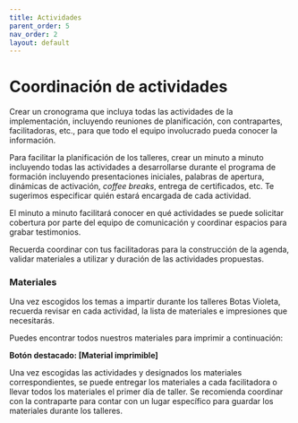 ```yaml
---
title: Actividades
parent_order: 5
nav_order: 2
layout: default
---
```


# Coordinación de actividades

Crear un cronograma que incluya todas las actividades de la implementación, incluyendo reuniones de planificación, con contrapartes, facilitadoras, etc., para que todo el equipo involucrado pueda conocer la información.

Para facilitar la planificación de los talleres, crear un minuto a minuto incluyendo todas las actividades a desarrollarse durante el programa de formación incluyendo presentaciones iniciales, palabras de apertura, dinámicas de activación, _coffee breaks_, entrega de certificados, etc. Te sugerimos especificar quién estará encargada de cada actividad.

El minuto a minuto facilitará conocer en qué actividades se puede solicitar cobertura por parte del equipo de comunicación y coordinar espacios para grabar testimonios.

Recuerda coordinar con tus facilitadoras para la construcción de la agenda, validar materiales a utilizar y duración de las actividades propuestas.

### Materiales

Una vez escogidos los temas a impartir durante los talleres Botas Violeta, recuerda revisar en cada actividad, la lista de materiales e impresiones que necesitarás.

Puedes encontrar todos nuestros materiales para imprimir a continuación:

**Botón destacado: \[Material imprimible\]**

Una vez escogidas las actividades y designados los materiales correspondientes, se puede entregar los materiales a cada facilitadora o llevar todos los materiales el primer día de taller. Se recomienda coordinar con la contraparte para contar con un lugar específico para guardar los materiales durante los talleres.
